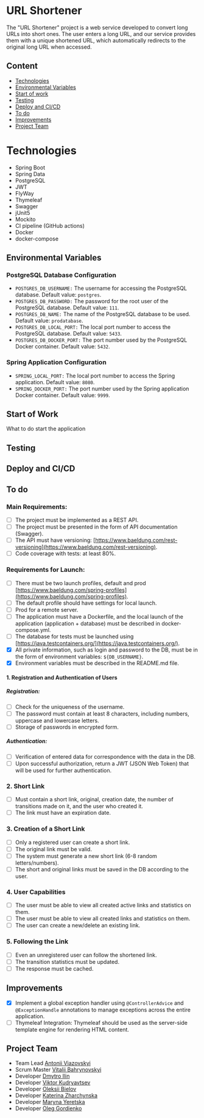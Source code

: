 # URL Shortener
The "URL Shortener" project is a web service developed to convert long URLs into short ones. The user enters a long URL, and our service provides them with a unique shortened URL, which automatically redirects to the original long URL when accessed.
## Content
- [Technologies](#technologies)
- [Environmental Variables](#environmental-variables)
- [Start of work](#start-of-work)
- [Testing](#testing)
- [Deploy and CI/CD](#deploy-and-ci/cd)
- [To do](#to-do)
- [Improvements](#improvements)
- [Project Team](#project_team)
# Technologies
 + Spring Boot
 + Spring Data
 + PostgreSQL
 + JWT
 + FlyWay
 + Thymeleaf
 + Swagger
 + jUnit5
 + Mockito
 + CI pipeline (GitHub actions)
 + Docker
 + docker-compose
## Environmental Variables
### PostgreSQL Database Configuration
- ```POSTGRES_DB_USERNAME:``` The username for accessing the PostgreSQL database. Default value: ```postgres```.
- ```POSTGRES_DB_PASSWORD:``` The password for the root user of the PostgreSQL database. Default value: ```111```.
- ```POSTGRES_DB_NAME:``` The name of the PostgreSQL database to be used. Default value: ```prodatabase```.
- ```POSTGRES_DB_LOCAL_PORT:``` The local port number to access the PostgreSQL database. Default value: ```5433```.
- ```POSTGRES_DB_DOCKER_PORT:``` The port number used by the PostgreSQL Docker container. Default value: ```5432```.
### Spring Application Configuration
- ```SPRING_LOCAL_PORT:``` The local port number to access the Spring application. Default value: ```8080```.
- ```SPRING_DOCKER_PORT:``` The port number used by the Spring application Docker container. Default value: ```9999```.
## Start of Work
What to do start the application
## Testing
## Deploy and CI/CD
## To do
### Main Requirements:
 - [ ] The project must be implemented as a REST API.
 - [ ] The project must be presented in the form of API documentation (Swagger).
 - [ ] The API must have versioning: [https://www.baeldung.com/rest-versioning](https://www.baeldung.com/rest-versioning).
 - [ ] Code coverage with tests: at least 80%.
### Requirements for Launch:
 - [ ] There must be two launch profiles, default and prod [https://www.baeldung.com/spring-profiles](https://www.baeldung.com/spring-profiles).
 - [ ] The default profile should have settings for local launch.
 - [ ] Prod for a remote server.
 - [ ] The application must have a Dockerfile, and the local launch of the application (application + database) must be described in docker-compose.yml.
 - [ ] The database for tests must be launched using [https://java.testcontainers.org/](https://java.testcontainers.org/).
 - [x] All private information, such as login and password to the DB, must be in the form of environment variables: ```${DB_USERNAME}```.
 - [x] Environment variables must be described in the README.md file.
#### 1. Registration and Authentication of Users
##### Registration:
 - [ ] Check for the uniqueness of the username.
 - [ ] The password must contain at least 8 characters, including numbers, uppercase and lowercase letters.
 - [ ] Storage of passwords in encrypted form.
##### Authentication:
 - [ ] Verification of entered data for correspondence with the data in the DB.
 - [ ] Upon successful authorization, return a JWT (JSON Web Token) that will be used for further authentication.
### 2. Short Link
 - [ ] Must contain a short link, original, creation date, the number of transitions made on it, and the user who created it.
 - [ ] The link must have an expiration date.
### 3. Creation of a Short Link
 - [ ] Only a registered user can create a short link.
 - [ ] The original link must be valid.
 - [ ] The system must generate a new short link (6-8 random letters/numbers).
 - [ ] The short and original links must be saved in the DB according to the user.
### 4. User Capabilities
 - [ ] The user must be able to view all created active links and statistics on them.
 - [ ] The user must be able to view all created links and statistics on them.
 - [ ] The user can create a new/delete an existing link.

### 5. Following the Link
 - [ ] Even an unregistered user can follow the shortened link.
 - [ ] The transition statistics must be updated.
 - [ ] The response must be cached.
## Improvements
 - [x] Implement a global exception handler using ```@ControllerAdvice``` and ```@ExceptionHandle``` annotations to manage exceptions across the entire application.
 - [ ] Thymeleaf Integration: Thymeleaf should be used as the server-side template engine for rendering HTML content.
## Project Team
 - Team Lead [Antonii Viazovskyi](https://github.com/AntoniiViazovskyi)
 - Scrum Master [Vitalii Bahrynovskyi](https://github.com/bagrik571)
 - Developer [Dmytro Ilin](https://github.com/Dmitriy2028)
 - Developer [Viktor Kudryavtsev](https://github.com/vikadmin88)
 - Developer [Oleksii Bielov](https://github.com/Belimbb)
 - Developer [Katerina Zharchynska](https://github.com/Zharch1541)
 - Developer [Maryna Yeretska](https://github.com/MNN1107)
 - Developer [Oleg Gordienko](https://github.com/Holmc555)